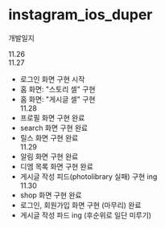 # instagram_ios_duper

개발일지

11.26  
11.27
- 로그인 화면 구현 시작
- 홈 화면: "스토리 셀" 구현
- 홈 화면: "게시글 셀" 구현  
11.28
- 프로필 화면 구현 완료
- search 화면 구현 완료
- 릴스 화면 구현 완료  
11.29
- 알림 화면 구현 완료
- 디엠 목록 화면 구현 완료
- 게시글 작성 피드(photolibrary 실패) 구현 ing  
11.30
- shop 화면 구현 완료
- 로그인, 회원가입 화면 구현 (마무리) 완료
- 게시글 작성 파드 ing (후순위로 일단 미루기)
